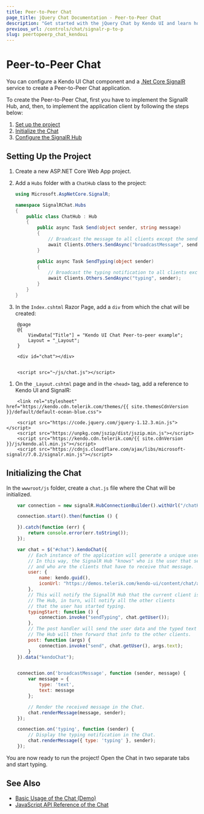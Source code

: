 ```yaml
---
title: Peer-to-Peer Chat
page_title: jQuery Chat Documentation - Peer-to-Peer Chat
description: "Get started with the jQuery Chat by Kendo UI and learn how to create a peer-to-peer Chat UI with ASP.NET Core SignalR."
previous_url: /controls/chat/signalr-p-to-p
slug: peertopeerp_chat_kendoui
---
```


# Peer-to-Peer Chat

You can configure a Kendo UI Chat component and a [.Net Core SignalR](https://docs.microsoft.com/en-us/aspnet/signalr/) service to create a Peer-to-Peer Chat application.

To create the Peer-to-Peer Chat, first you have to implement the SignalR Hub, and, then, to implement the application client by following the steps below:

1. [Set up the project](#setting-up-the-project)
1. [Initialize the Chat](#initializing-the-chat)
1. [Configure the SignalR Hub](#configuring-the-signalr-hub)

## Setting Up the Project

1. Create a new ASP.NET Core Web App project.

1. Add a `Hubs` folder with a `ChatHub` class to the project:

    ```cs
    using Microsoft.AspNetCore.SignalR;

    namespace SignalRChat.Hubs
    {
        public class ChatHub : Hub
        {
            public async Task Send(object sender, string message)
            {
                // Broadcast the message to all clients except the sender.
                await Clients.Others.SendAsync("broadcastMessage", sender, message);
            }

            public async Task SendTyping(object sender)
            {
                // Broadcast the typing notification to all clients except the sender.
                await Clients.Others.SendAsync("typing", sender);
            }
        }
    }

    ```
1. In the `Index.cshtml` Razor Page, add a `div` from which the chat will be created:

```
    @page
    @{
        ViewData["Title"] = "Kendo UI Chat Peer-to-peer example";
        Layout = "_Layout";
    }

    <div id="chat"></div>


    <script src="~/js/chat.js"></script>
```

1. On the `_Layout.cshtml` page and in the `<head>` tag, add a reference to Kendo UI and SignalR:

```
    <link rel="stylesheet" href="https://kendo.cdn.telerik.com/themes/{{ site.themesCdnVersion }}/default/default-ocean-blue.css">

    <script src="https://code.jquery.com/jquery-1.12.3.min.js"></script>
    <script src="https://unpkg.com/jszip/dist/jszip.min.js"></script>
    <script src="https://kendo.cdn.telerik.com/{{ site.cdnVersion }}/js/kendo.all.min.js"></script>
    <script src="https://cdnjs.cloudflare.com/ajax/libs/microsoft-signalr/7.0.2/signalr.min.js"></script>
```

## Initializing the Chat

In the `wwwroot/js` folder, create a `chat.js` file where the Chat will be initialized.

```js
    var connection = new signalR.HubConnectionBuilder().withUrl("/chatHub").build();

    connection.start().then(function () {

    }).catch(function (err) {
        return console.error(err.toString());
    });

    var chat = $("#chat").kendoChat({
        // Each instance of the application will generate a unique username.
        // In this way, the SignalR Hub "knows" who is the user that sends the message
        // and who are the clients that have to receive that message.
        user: {
            name: kendo.guid(),
            iconUrl: "https://demos.telerik.com/kendo-ui/content/chat/avatar.png"
        },
        // This will notify the SignallR Hub that the current client is typing.
        // The Hub, in turn, will notify all the other clients
        // that the user has started typing.
        typingStart: function () {
            connection.invoke("sendTyping", chat.getUser());
        },
        // The post handler will send the user data and the typed text to the SignalR Hub.
        // The Hub will then forward that info to the other clients.
        post: function (args) {
            connection.invoke("send", chat.getUser(), args.text);
        }
    }).data("kendoChat");


    connection.on('broadcastMessage', function (sender, message) {
        var message = {
            type: 'text',
            text: message
        };

        // Render the received message in the Chat.
        chat.renderMessage(message, sender);
    });

    connection.on('typing', function (sender) {
        // Display the typing notification in the Chat.
        chat.renderMessage({ type: 'typing' }, sender);
    });
```

You are now ready to run the project! Open the Chat in two separate tabs and start typing.


## See Also

* [Basic Usage of the Chat (Demo)](https://demos.telerik.com/kendo-ui/chat/index)
* [JavaScript API Reference of the Chat](/api/javascript/ui/chat)
